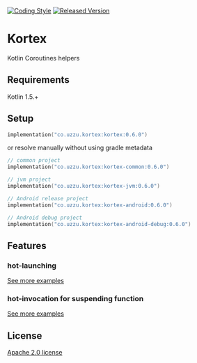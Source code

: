 [![Coding Style][ktlint-img]][ktlint] [![Released Version][maven-img]][maven]

# Kortex

Kotlin Coroutines helpers

## Requirements

Kotlin 1.5.+

## Setup

```kotlin
implementation("co.uzzu.kortex:kortex:0.6.0")
```

or resolve manually without using gradle metadata

```kotlin
// common project
implementation("co.uzzu.kortex:kortex-common:0.6.0")

// jvm project
implementation("co.uzzu.kortex:kortex-jvm:0.6.0")

// Android release project
implementation("co.uzzu.kortex:kortex-android:0.6.0")

// Android debug project
implementation("co.uzzu.kortex:kortex-android-debug:0.6.0")
```

## Features

### hot-launching

[See more examples](subprojects/core/src/jvmTest/kotlin/co/uzzu/kortex/HotLaunchJvmTest.kt)

### hot-invocation for suspending function

[See more examples](subprojects/core/src/jvmTest/kotlin/co/uzzu/kortex/HotInvocationJvmTest.kt)

## License

[Apache 2.0 license](LICENSE.txt)

[ktlint-img]: https://img.shields.io/badge/code%20style-%E2%9D%A4-FF4081.svg
[ktlint]: https://ktlint.github.io/
[maven-img]: https://img.shields.io/maven-central/v/co.uzzu.kortex/kortex.svg?maxAge=2000
[maven]: https://search.maven.org/search?q=g:co.uzzu.kortex
